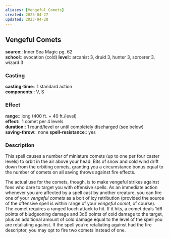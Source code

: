 ```yaml
---
aliases: [Vengeful Comets]
created: 2023-04-27
updated: 2023-04-28
---
```


## Vengeful Comets

**source**:: Inner Sea Magic pg. 62  
**school**:: evocation (cold)
**level**:: arcanist 3, druid 3, hunter 3, sorcerer 3, wizard 3

### Casting

**casting-time**:: 1 standard action  
**components**:: V, S

### Effect

**range**:: long (400 ft. + 40 ft./level)  
**effect**:: 1 comet per 4 levels  
**duration**:: 1 round/level or until completely discharged (see below)  
**saving-throw**:: none
**spell-resistance**:: yes

### Description

This spell causes a number of miniature comets (up to one per four caster levels) to orbit in the air above your head. Bits of snow and cold wind drift down from the orbiting comets, granting you a circumstance bonus equal to the number of comets on all saving throws against fire effects.  
  
The actual use for the comets, though, is to make vengeful strikes against foes who dare to target you with offensive spells. As an immediate action whenever you are affected by a spell cast by another creature, you can fire one of your *vengeful comets* as a bolt of icy retribution (provided the source of the offensive spell is within range of your *vengeful comet*, of course). The comet requires a ranged touch attack to hit. If it hits, a comet deals 1d6 points of bludgeoning damage and 3d6 points of cold damage to the target, plus an additional amount of cold damage equal to the level of the spell you are retaliating against. If the spell you’re retaliating against had the fire descriptor, you may opt to fire two comets instead of one.
